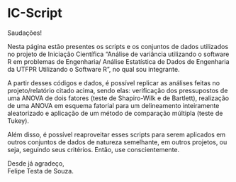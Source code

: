 
# IC-Script

<!-- badges: start -->
Saudações!  

Nesta página estão presentes os scripts e os conjuntos de dados utilizados no projeto de Iniciação Científica “Análise de variância utilizando o software R em problemas de Engenharia/ Análise Estatística de Dados de Engenharia da UTFPR Utilizando o Software R”, no qual sou integrante.  

A partir desses códigos e dados, é possível replicar as análises feitas no projeto/relatório citado acima, sendo elas: verificação dos pressupostos de uma ANOVA de dois fatores (teste de Shapiro-Wilk e de Bartlett), realização de uma ANOVA em esquema fatorial para um delineamento inteiramente aleatorizado e aplicação de um método de comparação múltipla (teste de Tukey). 

Além disso, é possível reaproveitar esses scripts para serem aplicados em outros conjuntos de dados de natureza semelhante, em outros projetos, ou seja, seguindo seus critérios. Então, use conscientemente. 

Desde já agradeço,  
Felipe Testa de Souza. 
<!-- badges: end -->



